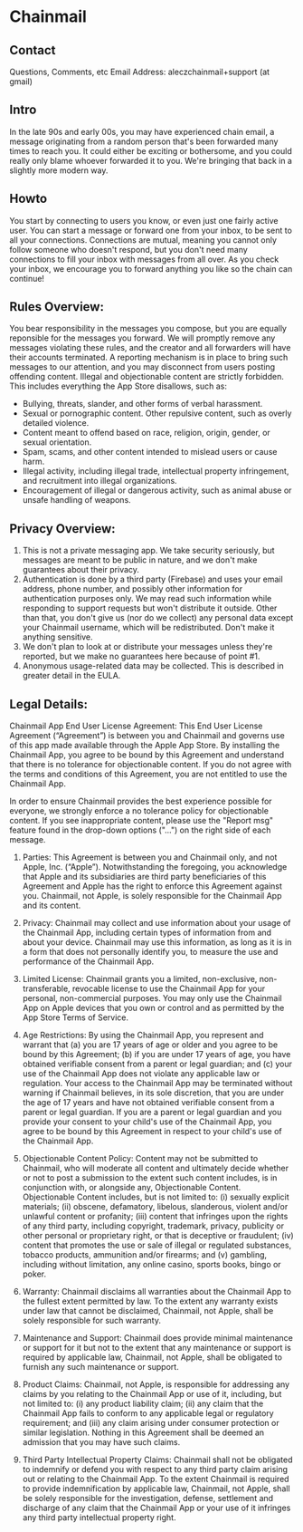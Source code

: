 # Chainmail

## Contact
Questions, Comments, etc Email Address: aleczchainmail+support (at gmail)

## Intro
In the late 90s and early 00s, you may have experienced chain email, a message originating from a random person that's been forwarded many times to reach you. It could either be exciting or bothersome, and you could really only blame whoever forwarded it to you. We're bringing that back in a slightly more modern way.

## Howto
You start by connecting to users you know, or even just one fairly active user. You can start a message or forward one from your inbox, to be sent to all your connections. Connections are mutual, meaning you cannot only follow someone who doesn't respond, but you don't need many connections to fill your inbox with messages from all over. As you check your inbox, we encourage you to forward anything you like so the chain can continue!

## Rules Overview:
You bear responsibility in the messages you compose, but you are equally reponsible for the messages you forward. We will promptly remove any messages violating these rules, and the creator and all forwarders will have their accounts terminated. A reporting mechanism is in place to bring such messages to our attention, and you may disconnect from users posting offending content.
Illegal and objectionable content are strictly forbidden. This includes everything the App Store disallows, such as:
- Bullying, threats, slander, and other forms of verbal harassment.
- Sexual or pornographic content. Other repulsive content, such as overly detailed violence.
- Content meant to offend based on race, religion, origin, gender, or sexual orientation.
- Spam, scams, and other content intended to mislead users or cause harm.
- Illegal activity, including illegal trade, intellectual property infringement, and recruitment into illegal organizations.
- Encouragement of illegal or dangerous activity, such as animal abuse or unsafe handling of weapons.

## Privacy Overview:
1. This is not a private messaging app. We take security seriously, but messages are meant to be public in nature, and we don't make guarantees about their privacy.
2. Authentication is done by a third party (Firebase) and uses your email address, phone number, and possibly other information for authentication purposes only. We may read such information while responding to support requests but won't distribute it outside. Other than that, you don't give us (nor do we collect) any personal data except your Chainmail username, which will be redistributed. Don't make it anything sensitive.
3. We don't plan to look at or distribute your messages unless they're reported, but we make no guarantees here because of point #1.
4. Anonymous usage-related data may be collected. This is described in greater detail in the EULA.

## Legal Details:
Chainmail App End User License Agreement:
This End User License Agreement (“Agreement”) is between you and Chainmail and governs use of this app made available through the Apple App Store. By installing the Chainmail App, you agree to be bound by this Agreement and understand that there is no tolerance for objectionable content. If you do not agree with the terms and conditions of this Agreement, you are not entitled to use the Chainmail App.

In order to ensure Chainmail provides the best experience possible for everyone, we strongly enforce a no tolerance policy for objectionable content. If you see inappropriate content, please use the "Report msg" feature found in the drop-down options ("...") on the right side of each message.

1. Parties: This Agreement is between you and Chainmail only, and not Apple, Inc. (“Apple”). Notwithstanding the foregoing, you acknowledge that Apple and its subsidiaries are third party beneficiaries of this Agreement and Apple has the right to enforce this Agreement against you. Chainmail, not Apple, is solely responsible for the Chainmail App and its content.

2. Privacy: Chainmail may collect and use information about your usage of the Chainmail App, including certain types of information from and about your device. Chainmail may use this information, as long as it is in a form that does not personally identify you, to measure the use and performance of the Chainmail App.

3. Limited License: Chainmail grants you a limited, non-exclusive, non-transferable, revocable license to use the Chainmail App for your personal, non-commercial purposes. You may only use the Chainmail App on Apple devices that you own or control and as permitted by the App Store Terms of Service.

4. Age Restrictions: By using the Chainmail App, you represent and warrant that (a) you are 17 years of age or older and you agree to be bound by this Agreement; (b) if you are under 17 years of age, you have obtained verifiable consent from a parent or legal guardian; and (c) your use of the Chainmail App does not violate any applicable law or regulation. Your access to the Chainmail App may be terminated without warning if Chainmail believes, in its sole discretion, that you are under the age of 17 years and have not obtained verifiable consent from a parent or legal guardian. If you are a parent or legal guardian and you provide your consent to your child's use of the Chainmail App, you agree to be bound by this Agreement in respect to your child's use of the Chainmail App.

5. Objectionable Content Policy: Content may not be submitted to Chainmail, who will moderate all content and ultimately decide whether or not to post a submission to the extent such content includes, is in conjunction with, or alongside any, Objectionable Content. Objectionable Content includes, but is not limited to: (i) sexually explicit materials; (ii) obscene, defamatory, libelous, slanderous, violent and/or unlawful content or profanity; (iii) content that infringes upon the rights of any third party, including copyright, trademark, privacy, publicity or other personal or proprietary right, or that is deceptive or fraudulent; (iv) content that promotes the use or sale of illegal or regulated substances, tobacco products, ammunition and/or firearms; and (v) gambling, including without limitation, any online casino, sports books, bingo or poker.

6. Warranty: Chainmail disclaims all warranties about the Chainmail App to the fullest extent permitted by law. To the extent any warranty exists under law that cannot be disclaimed, Chainmail, not Apple, shall be solely responsible for such warranty.

7. Maintenance and Support: Chainmail does provide minimal maintenance or support for it but not to the extent that any maintenance or support is required by applicable law, Chainmail, not Apple, shall be obligated to furnish any such maintenance or support.

8. Product Claims: Chainmail, not Apple, is responsible for addressing any claims by you relating to the Chainmail App or use of it, including, but not limited to: (i) any product liability claim; (ii) any claim that the Chainmail App fails to conform to any applicable legal or regulatory requirement; and (iii) any claim arising under consumer protection or similar legislation. Nothing in this Agreement shall be deemed an admission that you may have such claims.

9. Third Party Intellectual Property Claims: Chainmail shall not be obligated to indemnify or defend you with respect to any third party claim arising out or relating to the Chainmail App. To the extent Chainmail is required to provide indemnification by applicable law, Chainmail, not Apple, shall be solely responsible for the investigation, defense, settlement and discharge of any claim that the Chainmail App or your use of it infringes any third party intellectual property right.
